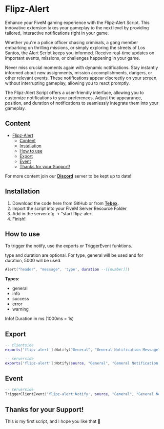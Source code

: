 # Flipz-Alert
Enhance your FiveM gaming experience with the Flipz-Alert Script. This innovative extension takes your gameplay to the next level by providing tailored, interactive notifications right in your game.

Whether you're a police officer chasing criminals, a gang member embarking on thrilling missions, or simply exploring the streets of Los Santos, the Alert Script keeps you informed. Receive real-time updates on important events, missions, or challenges happening in your game.

Never miss crucial moments again with dynamic notifications. Stay instantly informed about new assignments, mission accomplishments, dangers, or other relevant events. These notifications appear discreetly on your screen, without interrupting gameplay, allowing you to react promptly.

The Flipz-Alert Script offers a user-friendly interface, allowing you to customize notifications to your preferences. Adjust the appearance, position, and duration of notifications to seamlessly integrate them into your gameplay.

## Content
- [Flipz-Alert](#flipz-alert)
  - [Content](#content)
  - [Installation](#installation)
  - [How to use](#how-to-use)
  - [Export](#export)
  - [Event](#event)
  - [Thanks for your Support!](#thanks-for-your-support)

For more content join our **[Discord](https://discord.gg/hgHNRvXmF9)** server to be kept up to date!

## Installation
1. Download the code here from GitHub or from **[Tebex](https://flipz-resources.tebex.io/)**.
2. Import the script into your FiveM Server Resource Folder
3. Add in the server.cfg -> "start flipz-alert
4. Finish!

## How to use
To trigger the notify, use the exports or TriggerEvent funktions.

type and duration are optional. For type, general will be used and for duration, 5000 will be used.

```lua
Alert("header", "message", 'type', duration --[[number]])
```

**Types:**
- general
- info
- success
- error
- warning

Info! Duration in ms (1000ms = 1s)

## Export
```lua
-- clientside
exports['flipz-alert']:Notify("General", "General Notification Message", "general", 5000)

-- serverside
exports['flipz-alert']:Notify(source, "General", "General Notification Message", "general", 5000)
```
## Event
```lua
-- serverside
TriggerClientEvent('flipz-alert:Notify', source, "General", "General Notification Message", "general", 5000)
```

## Thanks for your Support!
This is my first script, and I hope you like that 💖
